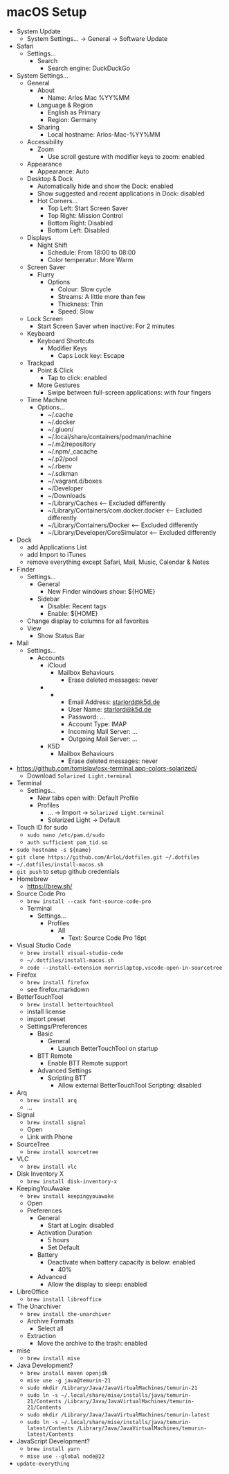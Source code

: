 # macOS Setup

* System Update
    * System Settings… -> General -> Software Update
* Safari
    * Settings…
        * Search
            * Search engine: DuckDuckGo
* System Settings…
    * General
        * About
            * Name: Arlos Mac %YY%MM
        * Language & Region
            * English as Primary
            * Region: Germany
        * Sharing
            * Local hostname: Arlos-Mac-%YY%MM
    * Accessibility
        * Zoom
            * Use scroll gesture with modifier keys to zoom: enabled
    * Appearance
        * Appearance: Auto
    * Desktop & Dock
        * Automatically hide and show the Dock: enabled
        * Show suggested and recent applications in Dock: disabled
        * Hot Corners…
            * Top Left: Start Screen Saver
            * Top Right: Mission Control
            * Bottom Right: Disabled
            * Bottom Left: Disabled
    * Displays
        * Night Shift
            * Schedule: From 18:00 to 08:00
            * Color temperatur: More Warm
    * Screen Saver
        * Flurry
            * Options
                * Colour: Slow cycle
                * Streams: A little more than few
                * Thickness: Thin
                * Speed: Slow
    * Lock Screen
        * Start Screen Saver when inactive: For 2 minutes
    * Keyboard
        * Keyboard Shortcuts
            * Modifier Keys
                * Caps Lock key: Escape
    * Trackpad
        * Point & Click
            * Tap to click: enabled
        * More Gestures
            * Swipe between full-screen applications: with four fingers
    * Time Machine
        * Options…
            * ~/.cache
            * ~/.docker
            * ~/.gluon/
            * ~/.local/share/containers/podman/machine
            * ~/.m2/repository
            * ~/.npm/_cacache
            * ~/.p2/pool
            * ~/.rbenv
            * ~/.sdkman
            * ~/.vagrant.d/boxes
            * ~/Developer
            * ~/Downloads
            * ~/Library/Caches <-- Excluded differently
            * ~/Library/Containers/com.docker.docker <-- Excluded differently
            * ~/Library/Containers/Docker <-- Excluded differently
            * ~/Library/Developer/CoreSimulator <-- Excluded differently
* Dock
    * add Applications List
    * add Import to iTunes
    * remove everything except Safari, Mail, Music, Calendar & Notes
* Finder
    * Settings…
        * General
            * New Finder windows show: ${HOME}
        * Sidebar
            * Disable: Recent tags
            * Enable: ${HOME}
    * Change display to columns for all favorites
    * View
        * Show Status Bar
* Mail
    * Settings…
        * Accounts
            * iCloud
                * Mailbox Behaviours
                    * Erase deleted messages: never
            * +
                * Email Address: starlord@k5d.de
                * User Name: starlord@k5d.de
                * Password: …
                * Account Type: IMAP
                * Incoming Mail Server: …
                * Outgoing Mail Server: …
            * K5D
                * Mailbox Behaviours
                    * Erase deleted messages: never
* https://github.com/tomislav/osx-terminal.app-colors-solarized/
    * Download `Solarized Light.terminal`
* Terminal
    * Settings…
        * New tabs open with: Default Profile
        * Profiles
            * … -> Import -> `Solarized Light.terminal`
            * Solarized Light -> Default
* Touch ID for sudo
    * `sudo nano /etc/pam.d/sudo`
    * `auth sufficient pam_tid.so`
* `sudo hostname -s ${name}`
* `git clone https://github.com/ArloL/dotfiles.git ~/.dotfiles`
* `~/.dotfiles/install-macos.sh`
* `git push` to setup github credentials
* Homebrew
    * https://brew.sh/
* Source Code Pro
    * `brew install --cask font-source-code-pro`
    * Terminal
        * Settings…
            * Profiles
                * All
                    * Text: Source Code Pro 16pt
* Visual Studio Code
    * `brew install visual-studio-code`
    * `~/.dotfiles/install-macos.sh`
    * `code --install-extension morrislaptop.vscode-open-in-sourcetree`
* Firefox
    * `brew install firefox`
    * see firefox.markdown
* BetterTouchTool
    * `brew install bettertouchtool`
    * install license
    * import preset
    * Settings/Preferences
        * Basic
            * General
                * Launch BetterTouchTool on startup
        * BTT Remote
            * Enable BTT Remote support
        * Advanced Settings
            * Scripting BTT
                * Allow external BetterTouchTool Scripting: disabled
* Arq
    * `brew install arq`
    *   …
* Signal
    * `brew install signal`
    * Open
    * Link with Phone
* SourceTree
    * `brew install sourcetree`
* VLC
    * `brew install vlc`
* Disk Inventory X
    * `brew install disk-inventory-x`
* KeepingYouAwake
    * `brew install keepingyouawake`
    * Open
    * Preferences
        * General
            * Start at Login: disabled
        * Activation Duration
            * 5 hours
            * Set Default
        * Battery
            * Deactivate when battery capacity is below: enabled
                * 40%
        * Advanced
            * Allow the display to sleep: enabled
* LibreOffice
    * `brew install libreoffice`
* The Unarchiver
    * `brew install the-unarchiver`
    * Archive Formats
        * Select all
    * Extraction
        * Move the archive to the trash: enabled
* mise
    * `brew install mise`
* Java Development?
    * `brew install maven openjdk`
    * `mise use -g java@temurin-21`
    * `sudo mkdir /Library/Java/JavaVirtualMachines/temurin-21`
    * `sudo ln -s ~/.local/share/mise/installs/java/temurin-21/Contents /Library/Java/JavaVirtualMachines/temurin-21/Contents`
    * `sudo mkdir /Library/Java/JavaVirtualMachines/temurin-latest`
    * `sudo ln -s ~/.local/share/mise/installs/java/temurin-latest/Contents /Library/Java/JavaVirtualMachines/temurin-latest/Contents`
* JavaScript Development?
    * `brew install yarn`
    * `mise use --global node@22`
* `update-everything`
